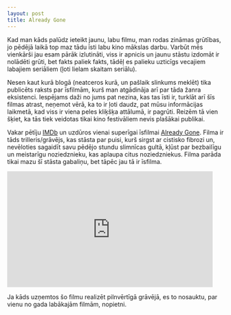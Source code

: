 ```yaml
---
layout: post
title: Already Gone
---
```


Kad man kāds palūdz ieteikt jaunu, labu filmu, man rodas zināmas grūtības, jo pēdējā laikā top maz tādu īsti labu kino mākslas darbu. Varbūt mēs vienkārši jau esam pārāk izlutināti, viss ir apnicis un jaunu stāstu izdomāt ir nolādēti grūti, bet fakts paliek fakts, tādēļ es palieku uzticīgs vecajiem labajiem seriāliem (ļoti lielam skaitam seriālu).

Nesen kaut kurā blogā (neatceros kurā, un pašlaik slinkums meklēt) tika publicēts raksts par īsfilmām, kurš man atgādināja arī par tāda žanra eksistenci. Iespējams daži no jums pat nezina, kas tas īsti ir, turklāt arī šīs filmas atrast, neņemot vērā, ka to ir ļoti daudz, pat mūsu informācijas laikmetā, kad viss ir viena peles kliķšķa attālumā, ir pagrūti. Reizēm tā vien šķiet, ka tās tiek veidotas tikai kino festivāliem nevis plašākai publikai.

Vakar pētīju [IMDb](http://www.imdb.com "IMDb") un uzdūros vienai superīgai īsfilmai [Already Gone](http://www.imdb.com/title/tt2378083/ "Already Gone"). Filma ir tāds trilleris/grāvējs, kas stāsta par puisi, kurš sirgst ar cistisko fibrozi un, nevēloties sagaidīt savu pēdējo stundu slimnīcas gultā, kļūst par bezbailīgu un meistarīgu noziedznieku, kas aplaupa citus noziedzniekus. Filma parāda tikai mazu šī stāsta gabaliņu, bet tāpēc jau tā ir īsfilma.

<iframe width="478" height="269" src="http://www.youtube.com/embed/RrI6cI9GFos" frameborder="0" allowfullscreen></iframe>

Ja kāds uzņemtos šo filmu realizēt pilnvērtīgā grāvējā, es to nosauktu, par vienu no gada labākajām filmām, nopietni.
